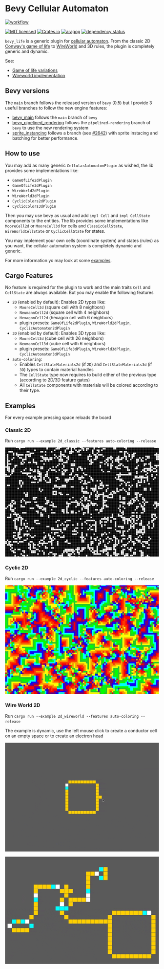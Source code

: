 <!-- cargo-sync-readme start -->

# Bevy Cellular Automaton

[![workflow](https://github.com/ManevilleF/bevy_life/actions/workflows/rust.yml/badge.svg)](https://github.com/ManevilleF/bevy_life/actions/workflows/rust.yml)

[![MIT licensed](https://img.shields.io/badge/license-MIT-blue.svg)](./LICENSE)
[![Crates.io](https://img.shields.io/crates/v/bevy_life.svg)](https://crates.io/crates/bevy_life)
[![aragog](https://docs.rs/bevy_life/badge.svg)](https://docs.rs/bevy_life)
[![dependency status](https://deps.rs/crate/bevy_life/0.1.0/status.svg)](https://deps.rs/crate/bevy_life)

`bevy_life` is a generic plugin for [cellular automaton](https://en.wikipedia.org/wiki/Cellular_automaton).
From the classic 2D [Conway's game of life](https://en.wikipedia.org/wiki/Conway%27s_Game_of_Life) to [WireWorld](https://en.wikipedia.org/wiki/Wireworld) and 3D rules, the plugin is completely generic and dynamic.

See:
 - [Game of life variations](https://cs.stanford.edu/people/eroberts/courses/soco/projects/2008-09/modeling-natural-systems/gameOfLife2.html)
 - [Wireworld implementation](https://www.quinapalus.com/wi-index.html)
 
## Bevy versions

The `main` branch follows the released version of `bevy` (0.5) but I provide 3 useful branches to follow the new engine features:
- [bevy_main](https://github.com/ManevilleF/bevy_life/tree/feat/bevy_main) follows the `main` branch of `bevy`
- [bevy_pipelined_rendering](https://github.com/ManevilleF/bevy_life/tree/feat/bevy_pipelined_rendering) follows the `pipelined-rendering` branch of `bevy` to use the new rendering system
- [sprite_instancing](https://github.com/ManevilleF/bevy_life/tree/feat/sprite_instancing) follows a branch (see [#2642](https://github.com/bevyengine/bevy/pull/2642)) with sprite instacing and batching for better performance.

## How to use

You may add as many generic `CellularAutomatonPlugin` as wished, the lib provides some implementations like:
- `GameOfLife2dPlugin`
- `GameOfLife3dPlugin`
- `WireWorld2dPlugin`
- `WireWorld3dPlugin`
- `CyclicColors2dPlugin`
- `CyclicColors3dPlugin`

Then you may use bevy as usual and add `impl Cell` and `impl CellState`  components to the entities.
The lib provides some implementations like `MooreCell2d` or `MooreCell3d` for cells and `ClassicCellState`, `WireWorldCellState` or `CyclicCellState` for states.

You may implement your own cells (coordinate system) and states (rules) as you want, the cellular automaton system is completely dynamic and generic.

For more information yo may look at some [examples](./examples).

## Cargo Features

No feature is required for the plugin to work and the main traits `Cell` and `CellState` are always available.
But you may enable the following features

- `2D` (enabled by default): Enables 2D types like:
  - `MooreCell2d` (square cell with 8 neighbors)
  - `NeumannCell2d` (square cell with 4 neighbors)
  - `HexagonCell2d` (hexagon cell with 6 neighbors)
  - plugin presets: `GameOfLife2dPlugin`, `WireWorld2dPlugin`, `CyclicAutomaton2dPlugin`
- `3D` (enabled by default): Enables 3D types like:
  - `MooreCell3d` (cube cell with 26 neighbors)
  - `NeumannCell3d` (cube cell with 6 neighbors)
  - plugin presets: `GameOfLife3dPlugin`, `WireWorld3dPlugin`, `CyclicAutomaton3dPlugin`
- `auto-coloring`:
  - Enables `CellStateMaterials2d` (if `2D`) and `CellStateMaterials3d` (if `3D`) types to contain material handles
  - The `CellState` type now requires to build either of the previous type (according to 2D/3D feature gates)
  - All `CellState` components with materials will be colored according to their type.


<!-- cargo-sync-readme end -->

## Examples

For every example pressing space reloads the board

### Classic 2D

Run `cargo run --example 2d_classic --features auto-coloring --release`

![Alt](./docs/2d_classic_demo.gif "classic demo gif")

### Cyclic 2D

Run `cargo run --example 2d_cyclic --features auto-coloring --release`

![Alt](./docs/2d_cyclic_demo.gif "cyclic demo gif")

### Wire World 2D

Run `cargo run --example 2d_wireworld --features auto-coloring --release`

The example is dynamic, use the left mouse click to create a conductor cell on an empty space or to create an electron head

![Alt](./docs/2d_wireworld_demo.gif "wireworld demo gif")

![Alt](./docs/2d_wireworld_flip_flop_demo.gif "wireworld flip flop gate gif")